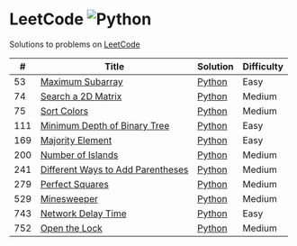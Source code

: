 # LeetCode ![Python](https://img.shields.io/badge/language-Python-blue.svg)

Solutions to problems on [LeetCode](https://leetcode.com/)

|  #  | Title           |  Solution       | Difficulty    |
|-----|---------------- | --------------- | ------------- |
53 | [Maximum Subarray](https://leetcode.com/problems/maximum-subarray) | [Python](./python/maximum-subarray.py) | Easy
74 | [Search a 2D Matrix](https://leetcode.com/problems/search-a-2d-matrix) | [Python](./python/search-a-2d-matrix.py) | Medium
75 | [Sort Colors](https://leetcode.com/problems/sort-colors) | [Python](./python/sort-colors.py) | Medium
111 | [Minimum Depth of Binary Tree](https://leetcode.com/problems/minimum-depth-of-binary-tree) | [Python](./python/minimun-depth-of-binary-tree.py) | Easy
169 | [Majority Element](https://leetcode.com/problems/majority-element) | [Python](./python/majority-element.py) | Easy
200 | [Number of Islands](https://leetcode.com/problems/number-of-islands) | [Python](./python/number-of-islands.py) | Medium
241 | [Different Ways to Add Parentheses](https://leetcode.com/problems/different-ways-to-add-parentheses) | [Python](./python/different-ways-to-add-parentheses.py) | Medium
279 | [Perfect Squares](https://leetcode.com/problems/perfect-squares) | [Python](./python/perfect-squares.py) | Medium
529 | [Minesweeper](https://leetcode.com/problems/minesweeper) | [Python](./python/minesweeper.py) | Medium
743 | [Network Delay Time](https://leetcode.com/problems/network-delay-time) | [Python](./python/network-delay-time.py) | Easy
752 | [Open the Lock](https://leetcode.com/problems/open-the-lock) | [Python](./python/open-the-lock.py) | Medium
